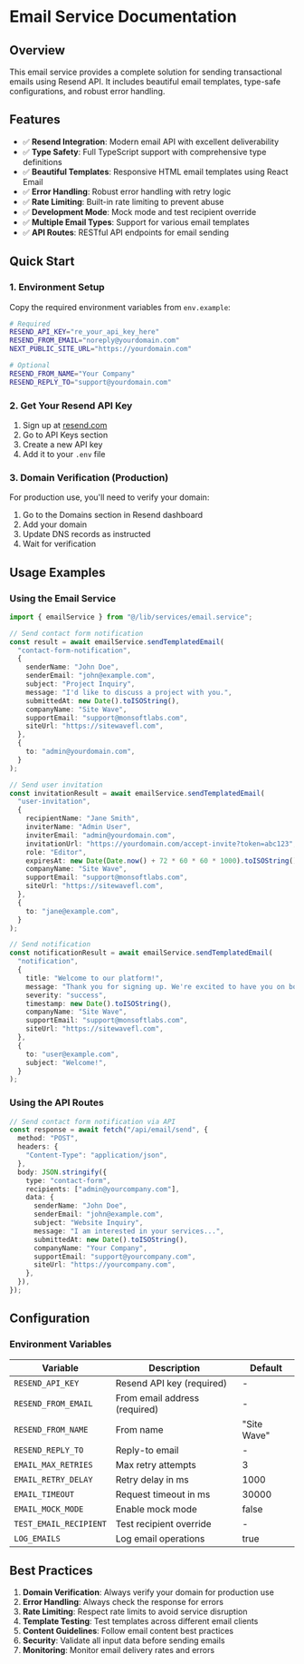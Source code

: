 # Email Service Documentation

## Overview

This email service provides a complete solution for sending transactional emails using Resend API. It includes beautiful email templates, type-safe configurations, and robust error handling.

## Features

- ✅ **Resend Integration**: Modern email API with excellent deliverability
- ✅ **Type Safety**: Full TypeScript support with comprehensive type definitions
- ✅ **Beautiful Templates**: Responsive HTML email templates using React Email
- ✅ **Error Handling**: Robust error handling with retry logic
- ✅ **Rate Limiting**: Built-in rate limiting to prevent abuse
- ✅ **Development Mode**: Mock mode and test recipient override
- ✅ **Multiple Email Types**: Support for various email templates
- ✅ **API Routes**: RESTful API endpoints for email sending

## Quick Start

### 1. Environment Setup

Copy the required environment variables from `env.example`:

```bash
# Required
RESEND_API_KEY="re_your_api_key_here"
RESEND_FROM_EMAIL="noreply@yourdomain.com"
NEXT_PUBLIC_SITE_URL="https://yourdomain.com"

# Optional
RESEND_FROM_NAME="Your Company"
RESEND_REPLY_TO="support@yourdomain.com"
```

### 2. Get Your Resend API Key

1. Sign up at [resend.com](https://resend.com)
2. Go to API Keys section
3. Create a new API key
4. Add it to your `.env` file

### 3. Domain Verification (Production)

For production use, you'll need to verify your domain:

1. Go to the Domains section in Resend dashboard
2. Add your domain
3. Update DNS records as instructed
4. Wait for verification

## Usage Examples

### Using the Email Service

```typescript
import { emailService } from "@/lib/services/email.service";

// Send contact form notification
const result = await emailService.sendTemplatedEmail(
  "contact-form-notification",
  {
    senderName: "John Doe",
    senderEmail: "john@example.com",
    subject: "Project Inquiry",
    message: "I'd like to discuss a project with you.",
    submittedAt: new Date().toISOString(),
    companyName: "Site Wave",
    supportEmail: "support@monsoftlabs.com",
    siteUrl: "https://sitewavefl.com",
  },
  {
    to: "admin@yourdomain.com",
  }
);

// Send user invitation
const invitationResult = await emailService.sendTemplatedEmail(
  "user-invitation",
  {
    recipientName: "Jane Smith",
    inviterName: "Admin User",
    inviterEmail: "admin@yourdomain.com",
    invitationUrl: "https://yourdomain.com/accept-invite?token=abc123",
    role: "Editor",
    expiresAt: new Date(Date.now() + 72 * 60 * 60 * 1000).toISOString(),
    companyName: "Site Wave",
    supportEmail: "support@monsoftlabs.com",
    siteUrl: "https://sitewavefl.com",
  },
  {
    to: "jane@example.com",
  }
);

// Send notification
const notificationResult = await emailService.sendTemplatedEmail(
  "notification",
  {
    title: "Welcome to our platform!",
    message: "Thank you for signing up. We're excited to have you on board.",
    severity: "success",
    timestamp: new Date().toISOString(),
    companyName: "Site Wave",
    supportEmail: "support@monsoftlabs.com",
    siteUrl: "https://sitewavefl.com",
  },
  {
    to: "user@example.com",
    subject: "Welcome!",
  }
);
```

### Using the API Routes

```typescript
// Send contact form notification via API
const response = await fetch("/api/email/send", {
  method: "POST",
  headers: {
    "Content-Type": "application/json",
  },
  body: JSON.stringify({
    type: "contact-form",
    recipients: ["admin@yourcompany.com"],
    data: {
      senderName: "John Doe",
      senderEmail: "john@example.com",
      subject: "Website Inquiry",
      message: "I am interested in your services...",
      submittedAt: new Date().toISOString(),
      companyName: "Your Company",
      supportEmail: "support@yourcompany.com",
      siteUrl: "https://yourcompany.com",
    },
  }),
});
```

## Configuration

### Environment Variables

| Variable               | Description                   | Default     |
| ---------------------- | ----------------------------- | ----------- |
| `RESEND_API_KEY`       | Resend API key (required)     | -           |
| `RESEND_FROM_EMAIL`    | From email address (required) | -           |
| `RESEND_FROM_NAME`     | From name                     | "Site Wave" |
| `RESEND_REPLY_TO`      | Reply-to email                | -           |
| `EMAIL_MAX_RETRIES`    | Max retry attempts            | 3           |
| `EMAIL_RETRY_DELAY`    | Retry delay in ms             | 1000        |
| `EMAIL_TIMEOUT`        | Request timeout in ms         | 30000       |
| `EMAIL_MOCK_MODE`      | Enable mock mode              | false       |
| `TEST_EMAIL_RECIPIENT` | Test recipient override       | -           |
| `LOG_EMAILS`           | Log email operations          | true        |

## Best Practices

1. **Domain Verification**: Always verify your domain for production use
2. **Error Handling**: Always check the response for errors
3. **Rate Limiting**: Respect rate limits to avoid service disruption
4. **Template Testing**: Test templates across different email clients
5. **Content Guidelines**: Follow email content best practices
6. **Security**: Validate all input data before sending emails
7. **Monitoring**: Monitor email delivery rates and errors
